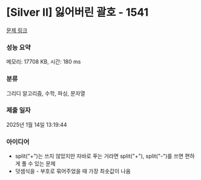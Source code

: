 # [Silver II] 잃어버린 괄호 - 1541 

[문제 링크](https://www.acmicpc.net/problem/1541) 

### 성능 요약

메모리: 17708 KB, 시간: 180 ms

### 분류

그리디 알고리즘, 수학, 파싱, 문자열

### 제출 일자

2025년 1월 14일 13:19:44

### 아이디어

* split("+")는 쓰지 않았지만 자바로 푸는 거라면 split("+"), split("-")를 쓰면 편하게 풀 수 있는 문제
* 덧셈식을 - 부호로 묶어주었을 때 가장 최솟값이 나옴
